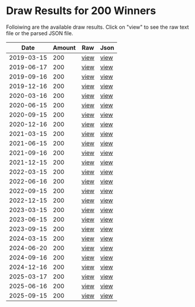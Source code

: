 

# Draw Results for 200 Winners
Folloiwing are the available draw results. Click on "view" to see the raw text file or the parsed JSON file.


| Date | Amount | Raw | Json |
| ---|---|---|--- |
| 2019-03-15 | 200 | [view](/raw/200/2019-03-15.txt) | [view](/json/200/2019-03-15.json) |
| 2019-06-17 | 200 | [view](/raw/200/2019-06-17.txt) | [view](/json/200/2019-06-17.json) |
| 2019-09-16 | 200 | [view](/raw/200/2019-09-16.txt) | [view](/json/200/2019-09-16.json) |
| 2019-12-16 | 200 | [view](/raw/200/2019-12-16.txt) | [view](/json/200/2019-12-16.json) |
| 2020-03-16 | 200 | [view](/raw/200/2020-03-16.txt) | [view](/json/200/2020-03-16.json) |
| 2020-06-15 | 200 | [view](/raw/200/2020-06-15.txt) | [view](/json/200/2020-06-15.json) |
| 2020-09-15 | 200 | [view](/raw/200/2020-09-15.txt) | [view](/json/200/2020-09-15.json) |
| 2020-12-16 | 200 | [view](/raw/200/2020-12-16.txt) | [view](/json/200/2020-12-16.json) |
| 2021-03-15 | 200 | [view](/raw/200/2021-03-15.txt) | [view](/json/200/2021-03-15.json) |
| 2021-06-15 | 200 | [view](/raw/200/2021-06-15.txt) | [view](/json/200/2021-06-15.json) |
| 2021-09-16 | 200 | [view](/raw/200/2021-09-16.txt) | [view](/json/200/2021-09-16.json) |
| 2021-12-15 | 200 | [view](/raw/200/2021-12-15.txt) | [view](/json/200/2021-12-15.json) |
| 2022-03-15 | 200 | [view](/raw/200/2022-03-15.txt) | [view](/json/200/2022-03-15.json) |
| 2022-06-16 | 200 | [view](/raw/200/2022-06-16.txt) | [view](/json/200/2022-06-16.json) |
| 2022-09-15 | 200 | [view](/raw/200/2022-09-15.txt) | [view](/json/200/2022-09-15.json) |
| 2022-12-15 | 200 | [view](/raw/200/2022-12-15.txt) | [view](/json/200/2022-12-15.json) |
| 2023-03-15 | 200 | [view](/raw/200/2023-03-15.txt) | [view](/json/200/2023-03-15.json) |
| 2023-06-15 | 200 | [view](/raw/200/2023-06-15.txt) | [view](/json/200/2023-06-15.json) |
| 2023-09-15 | 200 | [view](/raw/200/2023-09-15.txt) | [view](/json/200/2023-09-15.json) |
| 2024-03-15 | 200 | [view](/raw/200/2024-03-15.txt) | [view](/json/200/2024-03-15.json) |
| 2024-06-20 | 200 | [view](/raw/200/2024-06-20.txt) | [view](/json/200/2024-06-20.json) |
| 2024-09-16 | 200 | [view](/raw/200/2024-09-16.txt) | [view](/json/200/2024-09-16.json) |
| 2024-12-16 | 200 | [view](/raw/200/2024-12-16.txt) | [view](/json/200/2024-12-16.json) |
| 2025-03-17 | 200 | [view](/raw/200/2025-03-17.txt) | [view](/json/200/2025-03-17.json) |
| 2025-06-16 | 200 | [view](/raw/200/2025-06-16.txt) | [view](/json/200/2025-06-16.json) |
| 2025-09-15 | 200 | [view](/raw/200/2025-09-15.txt) | [view](/json/200/2025-09-15.json) |
